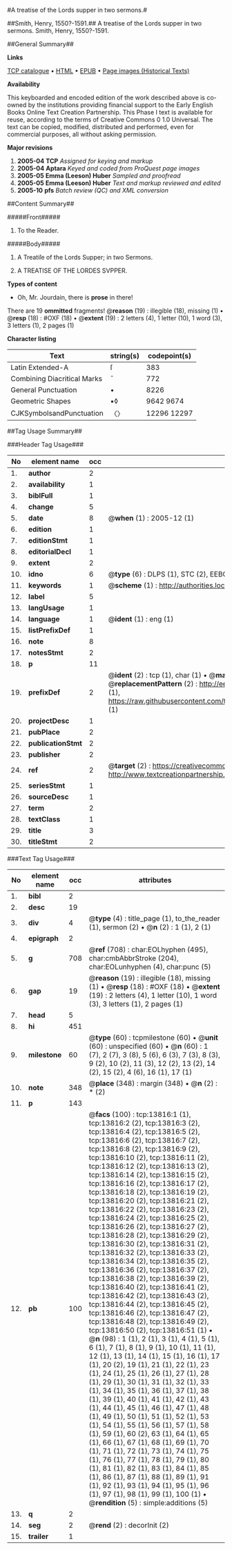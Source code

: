 #A treatise of the Lords supper in two sermons.#

##Smith, Henry, 1550?-1591.##
A treatise of the Lords supper in two sermons.
Smith, Henry, 1550?-1591.

##General Summary##

**Links**

[TCP catalogue](http://www.ota.ox.ac.uk/tcp/)  • 
[HTML](http://tei.it.ox.ac.uk/tcp/Texts-HTML/free/A68/A68750.html)  • 
[EPUB](http://tei.it.ox.ac.uk/tcp/Texts-EPUB/free/A68/A68750.epub) • 
[Page images (Historical Texts)](https://data.historicaltexts.jisc.ac.uk/view?pubId=eebo-99848705e&pageId=eebo-99848705e-13816-1)

**Availability**

This keyboarded and encoded edition of the
	       work described above is co-owned by the institutions
	       providing financial support to the Early English Books
	       Online Text Creation Partnership. This Phase I text is
	       available for reuse, according to the terms of Creative
	       Commons 0 1.0 Universal. The text can be copied,
	       modified, distributed and performed, even for
	       commercial purposes, all without asking permission.

**Major revisions**

1. __2005-04__ __TCP__ *Assigned for keying and markup*
1. __2005-04__ __Aptara__ *Keyed and coded from ProQuest page images*
1. __2005-05__ __Emma (Leeson) Huber__ *Sampled and proofread*
1. __2005-05__ __Emma (Leeson) Huber__ *Text and markup reviewed and edited*
1. __2005-10__ __pfs__ *Batch review (QC) and XML conversion*

##Content Summary##

#####Front#####

1. To the Reader.

#####Body#####

1. A Treatiſe of the Lords Supper;
in two Sermons.

1. A TREATISE OF
THE LORDES
SVPPER.

**Types of content**

  * Oh, Mr. Jourdain, there is **prose** in there!

There are 19 **ommitted** fragments! 
 @__reason__ (19) : illegible (18), missing (1)  •  @__resp__ (18) : #OXF (18)  •  @__extent__ (19) : 2 letters (4), 1 letter (10), 1 word (3), 3 letters (1), 2 pages (1)

**Character listing**


|Text|string(s)|codepoint(s)|
|---|---|---|
|Latin Extended-A|ſ|383|
|Combining             Diacritical Marks|̄|772|
|General Punctuation|•|8226|
|Geometric Shapes|▪◊|9642 9674|
|CJKSymbolsandPunctuation|〈〉|12296 12297|

##Tag Usage Summary##

###Header Tag Usage###

|No|element name|occ|attributes|
|---|---|---|---|
|1.|__author__|2||
|2.|__availability__|1||
|3.|__biblFull__|1||
|4.|__change__|5||
|5.|__date__|8| @__when__ (1) : 2005-12 (1)|
|6.|__edition__|1||
|7.|__editionStmt__|1||
|8.|__editorialDecl__|1||
|9.|__extent__|2||
|10.|__idno__|6| @__type__ (6) : DLPS (1), STC (2), EEBO-CITATION (1), PROQUEST (1), VID (1)|
|11.|__keywords__|1| @__scheme__ (1) : http://authorities.loc.gov/ (1)|
|12.|__label__|5||
|13.|__langUsage__|1||
|14.|__language__|1| @__ident__ (1) : eng (1)|
|15.|__listPrefixDef__|1||
|16.|__note__|8||
|17.|__notesStmt__|2||
|18.|__p__|11||
|19.|__prefixDef__|2| @__ident__ (2) : tcp (1), char (1)  •  @__matchPattern__ (2) : ([0-9\-]+):([0-9IVX]+) (1), (.+) (1)  •  @__replacementPattern__ (2) : http://eebo.chadwyck.com/downloadtiff?vid=$1&page=$2 (1), https://raw.githubusercontent.com/textcreationpartnership/Texts/master/tcpchars.xml#$1 (1)|
|20.|__projectDesc__|1||
|21.|__pubPlace__|2||
|22.|__publicationStmt__|2||
|23.|__publisher__|2||
|24.|__ref__|2| @__target__ (2) : https://creativecommons.org/publicdomain/zero/1.0/ (1), http://www.textcreationpartnership.org/docs/. (1)|
|25.|__seriesStmt__|1||
|26.|__sourceDesc__|1||
|27.|__term__|2||
|28.|__textClass__|1||
|29.|__title__|3||
|30.|__titleStmt__|2||


###Text Tag Usage###

|No|element name|occ|attributes|
|---|---|---|---|
|1.|__bibl__|2||
|2.|__desc__|19||
|3.|__div__|4| @__type__ (4) : title_page (1), to_the_reader (1), sermon (2)  •  @__n__ (2) : 1 (1), 2 (1)|
|4.|__epigraph__|2||
|5.|__g__|708| @__ref__ (708) : char:EOLhyphen (495), char:cmbAbbrStroke (204), char:EOLunhyphen (4), char:punc (5)|
|6.|__gap__|19| @__reason__ (19) : illegible (18), missing (1)  •  @__resp__ (18) : #OXF (18)  •  @__extent__ (19) : 2 letters (4), 1 letter (10), 1 word (3), 3 letters (1), 2 pages (1)|
|7.|__head__|5||
|8.|__hi__|451||
|9.|__milestone__|60| @__type__ (60) : tcpmilestone (60)  •  @__unit__ (60) : unspecified (60)  •  @__n__ (60) : 1 (7), 2 (7), 3 (8), 5 (6), 6 (3), 7 (3), 8 (3), 9 (2), 10 (2), 11 (3), 12 (2), 13 (2), 14 (2), 15 (2), 4 (6), 16 (1), 17 (1)|
|10.|__note__|348| @__place__ (348) : margin (348)  •  @__n__ (2) : * (2)|
|11.|__p__|143||
|12.|__pb__|100| @__facs__ (100) : tcp:13816:1 (1), tcp:13816:2 (2), tcp:13816:3 (2), tcp:13816:4 (2), tcp:13816:5 (2), tcp:13816:6 (2), tcp:13816:7 (2), tcp:13816:8 (2), tcp:13816:9 (2), tcp:13816:10 (2), tcp:13816:11 (2), tcp:13816:12 (2), tcp:13816:13 (2), tcp:13816:14 (2), tcp:13816:15 (2), tcp:13816:16 (2), tcp:13816:17 (2), tcp:13816:18 (2), tcp:13816:19 (2), tcp:13816:20 (2), tcp:13816:21 (2), tcp:13816:22 (2), tcp:13816:23 (2), tcp:13816:24 (2), tcp:13816:25 (2), tcp:13816:26 (2), tcp:13816:27 (2), tcp:13816:28 (2), tcp:13816:29 (2), tcp:13816:30 (2), tcp:13816:31 (2), tcp:13816:32 (2), tcp:13816:33 (2), tcp:13816:34 (2), tcp:13816:35 (2), tcp:13816:36 (2), tcp:13816:37 (2), tcp:13816:38 (2), tcp:13816:39 (2), tcp:13816:40 (2), tcp:13816:41 (2), tcp:13816:42 (2), tcp:13816:43 (2), tcp:13816:44 (2), tcp:13816:45 (2), tcp:13816:46 (2), tcp:13816:47 (2), tcp:13816:48 (2), tcp:13816:49 (2), tcp:13816:50 (2), tcp:13816:51 (1)  •  @__n__ (98) : 1 (1), 2 (1), 3 (1), 4 (1), 5 (1), 6 (1), 7 (1), 8 (1), 9 (1), 10 (1), 11 (1), 12 (1), 13 (1), 14 (1), 15 (1), 16 (1), 17 (1), 20 (2), 19 (1), 21 (1), 22 (1), 23 (1), 24 (1), 25 (1), 26 (1), 27 (1), 28 (1), 29 (1), 30 (1), 31 (1), 32 (1), 33 (1), 34 (1), 35 (1), 36 (1), 37 (1), 38 (1), 39 (1), 40 (1), 41 (1), 42 (1), 43 (1), 44 (1), 45 (1), 46 (1), 47 (1), 48 (1), 49 (1), 50 (1), 51 (1), 52 (1), 53 (1), 54 (1), 55 (1), 56 (1), 57 (1), 58 (1), 59 (1), 60 (2), 63 (1), 64 (1), 65 (1), 66 (1), 67 (1), 68 (1), 69 (1), 70 (1), 71 (1), 72 (1), 73 (1), 74 (1), 75 (1), 76 (1), 77 (1), 78 (1), 79 (1), 80 (1), 81 (1), 82 (1), 83 (1), 84 (1), 85 (1), 86 (1), 87 (1), 88 (1), 89 (1), 91 (1), 92 (1), 93 (1), 94 (1), 95 (1), 96 (1), 97 (1), 98 (1), 99 (1), 100 (1)  •  @__rendition__ (5) : simple:additions (5)|
|13.|__q__|2||
|14.|__seg__|2| @__rend__ (2) : decorInit (2)|
|15.|__trailer__|1||
